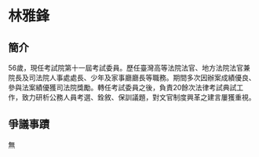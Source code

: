# 林雅鋒


## 簡介

56歲，現任考試院第十一屆考試委員。歷任臺灣高等法院法官、地方法院法官兼院長及司法院人事處處長、少年及家事廳廳長等職務。期間多次因辦案成績優良、參與法案績優獲司法院獎勵。轉任考試委員之後，負責20餘次法律考試典試工作，致力研析公務人員考選、銓敘、保訓議題，對文官制度興革之建言屢獲重視。


## 爭議事蹟

無
